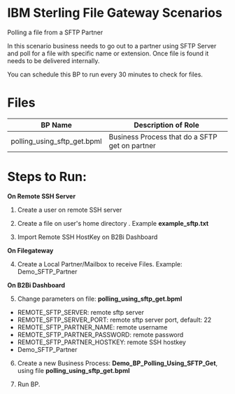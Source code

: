 # IBM Sterling File Gateway Scenarios

Polling a file from a SFTP Partner

In this scenario business needs to go out to a partner using SFTP Server and poll for a file with specific name or extension. Once file is found it needs to be delivered internally.

You can schedule this BP to run every 30 minutes to check for files.

# Files

| BP Name                         |            Description of Role                                          |
|---------------------------------|-------------------------------------------------------------------------|
| polling_using_sftp_get.bpml      | Business Process that do a SFTP get on partner |


# Steps to Run:

**On Remote SSH Server**

 1) Create a user on remote SSH server
   
 2) Create a file on user's home directory . Example **example_sftp.txt**
 
 3) Import Remote SSH HostKey on B2Bi Dashboard

**On Filegateway**

 4) Create a Local Partner/Mailbox to receive Files. Example: Demo_SFTP_Partner

**On B2Bi Dashboard**

 5) Change parameters on file: **polling_using_sftp_get.bpml** 

* REMOTE_SFTP_SERVER:  remote sftp server
* REMOTE_SFTP_SERVER_PORT: remote sftp server port, default: 22
* REMOTE_SFTP_PARTNER_NAME: remote username 
* REMOTE_SFTP_PARTNER_PASSWORD: remote password
* REMOTE_SFTP_PARTNER_HOSTKEY: remote SSH hostkey 
* Demo_SFTP_Partner

 6) Create a new Business Process: **Demo_BP_Polling_Using_SFTP_Get**, using file **polling_using_sftp_get.bpml** 

 7) Run BP.

